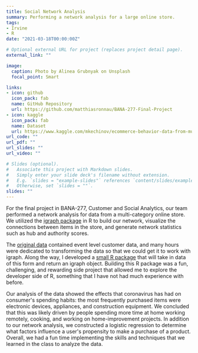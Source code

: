 ```yaml
---
title: Social Network Analysis
summary: Performing a network analysis for a large online store.
tags:
- Irvine
- R
date: "2021-03-18T00:00:00Z"

# Optional external URL for project (replaces project detail page).
external_link: ""

image:
  caption: Photo by Alinea Grubnyak on Unsplash
  focal_point: Smart

links:
- icon: github
  icon_pack: fab
  name: GitHub Repository
  url: https://github.com/matthiasronnau/BANA-277-Final-Project
- icon: kaggle
  icon_pack: fab
  name: Dataset
  url: https://www.kaggle.com/mkechinov/ecommerce-behavior-data-from-multi-category-store
url_code: ""
url_pdf: ""
url_slides: ""
url_video: ""

# Slides (optional).
#   Associate this project with Markdown slides.
#   Simply enter your slide deck's filename without extension.
#   E.g. `slides = "example-slides"` references `content/slides/example-slides.md`.
#   Otherwise, set `slides = ""`.
slides: ""
---
```


For the final project in BANA-277, Customer and Social Analytics, our team performed a network analysis for data from a multi-category online store. We utilized the [igraph package](https://igraph.org/r/) in R to build our network, visualize the connections between items in the store, and generate network statistics such as hub and authority scores.

The [original data](https://www.kaggle.com/mkechinov/ecommerce-behavior-data-from-multi-category-store) contained event level customer data, and many hours were dedicated to transforming the data so that we could get it to work with igraph. Along the way, I developed a [small R package](https://github.com/matthiasronnau/graphdata) that will take in data of this form and return an igraph object. Building this R package was a fun, challenging, and rewarding side project that allowed me to explore the developer side of R, something that I have not had much experience with before.

Our analysis of the data showed the effects that coronavirus has had on consumer's spending habits: the most frequently purchased items were electronic devices, appliances, and construction equipment. We concluded that this was likely driven by people spending more time at home working remotely, cooking, and working on home-improvement projects. In addition to our network analysis, we constructed a logistic regression to determine what factors influence a user's propensity to make a purchase of a product. Overall, we had a fun time implementing the skills and techniques that we learned in the class to analyze the data.
